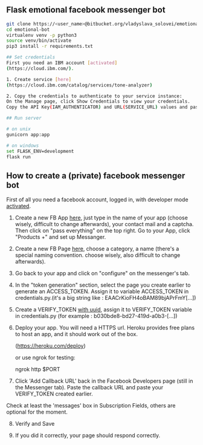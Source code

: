 ## Flask emotional facebook messenger bot

```bash
git clone https://<user_name>@bitbucket.org/vladyslava_solovei/emotional-bot.git
cd emotional-bot
virtualenv venv -p python3
source venv/bin/activate
pip3 install -r requirements.txt

## Set credentials
First you need an IBM account [activated]
(https://cloud.ibm.com/).

1. Create service [here]
(https://cloud.ibm.com/catalog/services/tone-analyzer)

2. Copy the credentials to authenticate to your service instance:
On the Manage page, click Show Credentials to view your credentials.
Copy the API Key(IAM_AUTHENTICATOR) and URL(SERVICE_URL) values and paste assign to values in credentials.py

## Run server

# on unix
gunicorn app:app

# on windows
set FLASK_ENV=development
flask run
```

## How to create a (private) facebook messenger bot

First of all you need a facebook account, logged in, with developer mode [activated](https://developers.facebook.com/).

1. Create a new FB App [here](https://developers.facebook.com/quickstarts/?platform=web), just type in the name of your app (choose wisely, difficult to change afterwards), your contact mail and a captcha. Then click on "pass everything" on the top right. Go to your App, click "Products +" and set up Messanger.

2. Create a new FB Page [here](https://www.facebook.com/pages/create), choose a category, a name (there's a special naming convention. choose wisely, also difficult to change afterwards).

3. Go back to your app and click on "configure" on the messenger's tab.

4. In the "token generation" section, select the page you create earlier to generate an ACCESS_TOKEN. Assign it to variable ACCESS_TOKEN in credentials.py.(it's a big string like : EAACrKioFH4oBAM89bjAPrFmY[...])

5. Create a VERIFY_TOKEN [with uuid](https://www.uuidgenerator.net/version4), assign it to VERIFY_TOKEN variable in credentials.py (for example : b030bde8-bd27-419d-a0b3-[...])

6. Deploy your app. You will need a HTTPS url. Heroku provides free plans to host an app, and it should work out of the box.

	(https://heroku.com/deploy)

	or use ngrok for testing:

    ngrok http $PORT

7. Click 'Add Callback URL' back in the Facebook Developers page (still in the Messenger tab). Paste the callback URL and paste your VERIFY_TOKEN created earlier.

Check at least the 'messages' box in Subscription Fields, others are optional for the moment.

8. Verify and Save

9. If you did it correctly, your page should respond correctly.